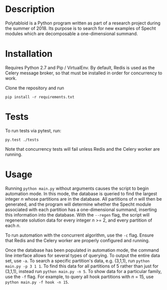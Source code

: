 # Description

Polytabloid is a Python program written as part of a research project during the summer of 2018. Its purpose is to search for new examples of Specht modules which are decomposable a one-dimensional summand.

# Installation

Requires Python 2.7 and Pip / VirtualEnv. By default, Redis is used as the Celery message broker, so that must be installed in order for concurrency to work.

Clone the repository and run 

```
pip install -r requirements.txt
```
# Tests

To run tests via pytest, run:
```
py.test ./tests
```
Note that concurrency tests will fail unless Redis and the Celery worker are running.

# Usage

Running `python main.py` without arguments causes the script to begin automation mode. In this mode, the database is queried to find the largest integer *n* whose partitions are in the database. All partitions of *n* will then be generated, and the program will determine whether the Specht module associated with each partition has a one-dimensional summand, inserting this information into the database. With the `--regen` flag, the script will regenerate solution data for every integer *n* >= 2, and every partition of each *n*. 

To run automation with the concurrent algorithm, use the `-c` flag. Ensure that Redis and the Celery worker are properly configured and running.

Once the database has been populated in automation mode, the command line interface allows for several types of querying. To output the entire data set, use `-a`. To search a specific partition's data, e.g. (3,1,1), run `python main.py -p 3 1 1`. To find this data for all partitions of 5 rather than just for (3,1,1), instead run `python main.py -n 5`. To show data for a particular family, use the `-f` flag. For example, to query all hook partitions with *n* = 15, use `python main.py -f hook -n 15`.
